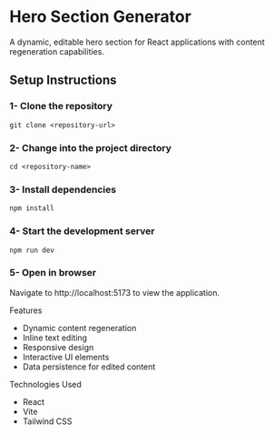 # Hero Section Generator

A dynamic, editable hero section for React applications with content regeneration capabilities.

## Setup Instructions


### 1- Clone the repository

`git clone <repository-url>`

### 2- Change into the project directory

`cd <repository-name>`

### 3- Install dependencies

`npm install`

### 4- Start the development server

`npm run dev`

### 5- Open in browser

Navigate to http://localhost:5173 to view the application.

Features


* Dynamic content regeneration
* Inline text editing
* Responsive design
* Interactive UI elements
* Data persistence for edited content

Technologies Used


* React
* Vite
* Tailwind CSS
